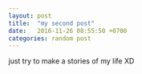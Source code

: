 ```yaml
---
layout: post
title:  "my second post"
date:   2016-11-26 08:55:50 +0700
categories: random post
---
```

just try to make a stories of my life XD